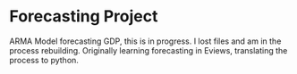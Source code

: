 # Forecasting Project
ARMA Model forecasting GDP, this is in progress. I lost files and am in the process rebuilding. Originally learning forecasting in Eviews, translating the process to python.
